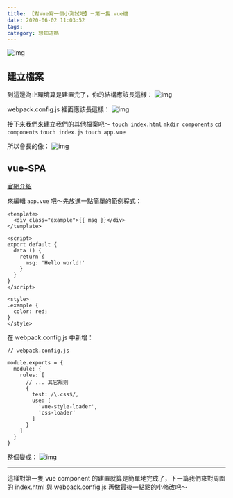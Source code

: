 ```yaml
---
title: 【對Vue寫一個小測試吧】－第一隻.vue檔
date: 2020-06-02 11:03:52
tags:
category: 想知道嗎
---
```


[<i class="fa fa-medium"></i>](https://medium.com/@wsw0615/%E5%B0%8Dvue%E5%AF%AB%E4%B8%80%E5%80%8B%E5%B0%8F%E6%B8%AC%E8%A9%A6%E5%90%A7-%E7%AC%AC%E4%B8%80%E9%9A%BB-vue-%E6%AA%94-53d0a427df2d)

![img](/images/2020/【對Vue寫一個小測試吧】－第一隻.vue檔/vueJest.png)

## 建立檔案

到這邊為止環境算是建置完了，你的結構應該長這樣：
![img](/images/2020/【對Vue寫一個小測試吧】－第一隻.vue檔/BF2I89l.png)

webpack.config.js 裡面應該長這樣：
![img](/images/2020/【對Vue寫一個小測試吧】－第一隻.vue檔/FqJfWQX.png)

接下來我們來建立我們的其他檔案吧～
`touch index.html`
`mkdir components`
`cd components`
`touch index.js`
`touch app.vue`

所以會長的像：
![img](/images/2020/【對Vue寫一個小測試吧】－第一隻.vue檔/8lk9aQF.png)


## vue-SPA

[官網介紹](https://vue-loader.vuejs.org/zh/spec.html)

來編輯 `app.vue` 吧～先放進一點簡單的範例程式：

```
<template>
  <div class="example">{{ msg }}</div>
</template>

<script>
export default {
  data () {
    return {
      msg: 'Hello world!'
    }
  }
}
</script>

<style>
.example {
  color: red;
}
</style>
```
在 webpack.config.js 中新增：
```
// webpack.config.js

module.exports = {
  module: {
    rules: [
      // ... 其它规则
      {
        test: /\.css$/,
        use: [
          'vue-style-loader',
          'css-loader'
        ]
      }
    ]
  }
}
```
整個變成：
![img](/images/2020/【對Vue寫一個小測試吧】－第一隻.vue檔/hiJhldi.png)

---

這樣對第一隻 vue component 的建置就算是簡單地完成了，下一篇我們來對周圍的 index.html 與 webpack.config.js 再做最後一點點的小修改吧～